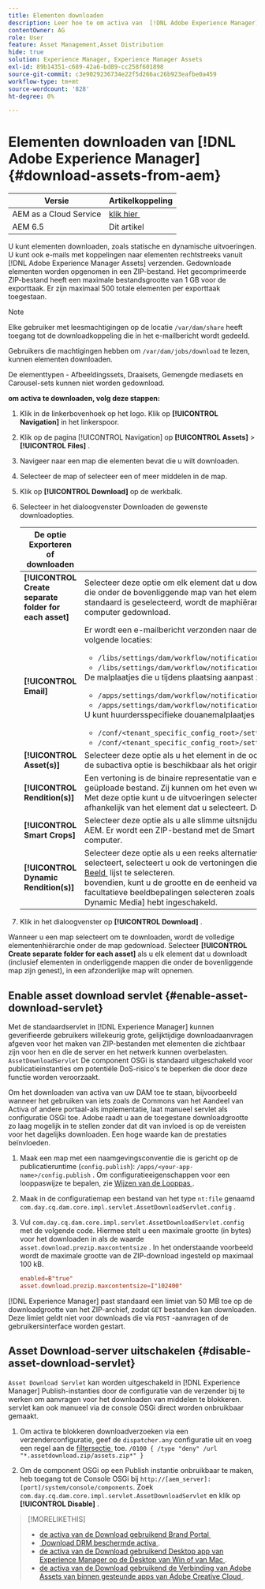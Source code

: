 ```yaml
---
title: Elementen downloaden
description: Leer hoe te om activa van  [!DNL Adobe Experience Manager]  te downloaden en de downloadfunctionaliteit in of onbruikbaar te maken.
contentOwner: AG
role: User
feature: Asset Management,Asset Distribution
hide: true
solution: Experience Manager, Experience Manager Assets
exl-id: 89b14351-c689-42a6-bd89-cc258f601898
source-git-commit: c3e9029236734e22f5d266ac26b923eafbe0a459
workflow-type: tm+mt
source-wordcount: '828'
ht-degree: 0%

---
```


# Elementen downloaden van [!DNL Adobe Experience Manager] {#download-assets-from-aem}

| Versie | Artikelkoppeling |
| -------- | ---------------------------- |
| AEM as a Cloud Service | [&#x200B; klik hier &#x200B;](https://experienceleague.adobe.com/docs/experience-manager-cloud-service/content/assets/manage/download-assets-from-aem.html?lang=nl-NL) |
| AEM 6.5 | Dit artikel |

U kunt elementen downloaden, zoals statische en dynamische uitvoeringen. U kunt ook e-mails met koppelingen naar elementen rechtstreeks vanuit [!DNL Adobe Experience Manager Assets] verzenden. Gedownloade elementen worden opgenomen in een ZIP-bestand. Het gecomprimeerde ZIP-bestand heeft een maximale bestandsgrootte van 1 GB voor de exporttaak. Er zijn maximaal 500 totale elementen per exporttaak toegestaan.

>[!NOTE]
>
>Elke gebruiker met leesmachtigingen op de locatie `/var/dam/share` heeft toegang tot de downloadkoppeling die in het e-mailbericht wordt gedeeld.
>
>Gebruikers die machtigingen hebben om `/var/dam/jobs/download` te lezen, kunnen elementen downloaden.
>
>De elementtypen - Afbeeldingssets, Draaisets, Gemengde mediasets en Carousel-sets kunnen niet worden gedownload.

<!--
OLD content of the above NOTE, changed wrt CQDOC-18661.
>The email recipients must be members of the `dam-users` group to access the ZIP download link in the email message.
>
-->

**om activa te downloaden, volg deze stappen:**

1. Klik in de linkerbovenhoek op het logo. Klik op **[!UICONTROL Navigation]** in het linkerspoor.
1. Klik op de pagina [!UICONTROL Navigation] op **[!UICONTROL Assets]** > **[!UICONTROL Files]** .
1. Navigeer naar een map die elementen bevat die u wilt downloaden.
1. Selecteer de map of selecteer een of meer middelen in de map.
1. Klik op **[!UICONTROL Download]** op de werkbalk.
1. Selecteer in het dialoogvenster Downloaden de gewenste downloadopties.

   | De optie Exporteren of downloaden | Beschrijving |
   |---|---|
   | **[!UICONTROL Create separate folder for each asset]** | Selecteer deze optie om elk element dat u downloadt, inclusief elementen, op te nemen in onderliggende mappen die onder de bovenliggende map van het element zijn genest in één map op uw lokale computer. Als deze optie niet standaard is geselecteerd, wordt de maphiërarchie genegeerd en worden alle elementen naar één map op uw lokale computer gedownload. |
   | **[!UICONTROL Email]** | Er wordt een e-mailbericht verzonden naar de gebruiker. De standaard e-mailsjablonen zijn beschikbaar op de volgende locaties:<ul><li>`/libs/settings/dam/workflow/notification/email/downloadasset`.</li><li>`/libs/settings/dam/workflow/notification/email/transientworkflowcompleted`.</li></ul> De malplaatjes die u tijdens plaatsing aanpast zijn beschikbaar bij de volgende plaatsen: <ul><li>`/apps/settings/dam/workflow/notification/email/downloadasset`.</li><li>`/apps/settings/dam/workflow/notification/email/transientworkflowcompleted`.</li></ul>U kunt huurdersspecifieke douanemalplaatjes bij de volgende plaatsen opslaan:<ul><li>`/conf/<tenant_specific_config_root>/settings/dam/workflow/notification/email/downloadasset`.</li><li>`/conf/<tenant_specific_config_root>/settings/dam/workflow/notification/email/transientworkflowcompleted`.</li></ul> |
   | **[!UICONTROL Asset(s)]** | Selecteer deze optie als u het element in de oorspronkelijke vorm zonder vertoningen wilt downloaden.<br> de subactiva optie is beschikbaar als het originele activa subactiva heeft. |
   | **[!UICONTROL Rendition(s)]** | Een vertoning is de binaire representatie van een element. Assets heeft een primaire representatie: die van het geüploade bestand. Zij kunnen om het even welk aantal vertegenwoordiging hebben. <br> Met deze optie kunt u de uitvoeringen selecteren die u wilt downloaden. Welke uitvoeringen beschikbaar zijn, is afhankelijk van het element dat u selecteert. De optie is beschikbaar als het element uitvoeringen heeft. |
   | **[!UICONTROL Smart Crops]** | Selecteer deze optie als u alle slimme uitsnijduitvoeringen van het geselecteerde element wilt downloaden vanuit AEM. Er wordt een ZIP-bestand met de Smart Crop-uitvoeringen gemaakt en gedownload naar uw lokale computer. |
   | **[!UICONTROL Dynamic Rendition(s)]** | Selecteer deze optie als u een reeks alternatieve vertoningen in real-time wilt genereren. Wanneer u deze optie selecteert, selecteert u ook de vertoningen die u dynamisch wilt tot stand brengen door uit de [&#x200B; Vooraf ingestelde Beeld &#x200B;](image-presets.md) lijst te selecteren. <br> bovendien, kunt u de grootte en de eenheid van meting, formaat, kleurenruimte, resolutie, en om het even welke facultatieve beeldbepalingen selecteren zoals het omkeren van het beeld. De optie is alleen beschikbaar als u [!DNL Dynamic Media] hebt ingeschakeld. |

1. Klik in het dialoogvenster op **[!UICONTROL Download]** .

Wanneer u een map selecteert om te downloaden, wordt de volledige elementenhiërarchie onder de map gedownload. Selecteer **[!UICONTROL Create separate folder for each asset]** als u elk element dat u downloadt (inclusief elementen in onderliggende mappen die onder de bovenliggende map zijn genest), in een afzonderlijke map wilt opnemen.

## Enable asset download servlet {#enable-asset-download-servlet}

Met de standaardservlet in [!DNL Experience Manager] kunnen geverifieerde gebruikers willekeurig grote, gelijktijdige downloadaanvragen afgeven voor het maken van ZIP-bestanden met elementen die zichtbaar zijn voor hen en die de server en het netwerk kunnen overbelasten. `AssetDownloadServlet` De component OSGi is standaard uitgeschakeld voor publicatieinstanties om potentiële DoS-risico&#39;s te beperken die door deze functie worden veroorzaakt.

Om het downloaden van activa van uw DAM toe te staan, bijvoorbeeld wanneer het gebruiken van iets zoals de Commons van het Aandeel van Activa of andere portaal-als implementatie, laat manueel servlet als configuratie OSGi toe. Adobe raadt u aan de toegestane downloadgrootte zo laag mogelijk in te stellen zonder dat dit van invloed is op de vereisten voor het dagelijks downloaden. Een hoge waarde kan de prestaties beïnvloeden.

1. Maak een map met een naamgevingsconventie die is gericht op de publicatieruntime (`config.publish`): `/apps/<your-app-name>/config.publish` . Om configuratieeigenschappen voor een looppaswijze te bepalen, zie [&#x200B; Wijzen van de Looppas &#x200B;](/help/sites-deploying/configure-runmodes.md#defining-configuration-properties-for-a-run-mode).
1. Maak in de configuratiemap een bestand van het type `nt:file` genaamd `com.day.cq.dam.core.impl.servlet.AssetDownloadServlet.config` .
1. Vul `com.day.cq.dam.core.impl.servlet.AssetDownloadServlet.config` met de volgende code. Hiermee stelt u een maximale grootte (in bytes) voor het downloaden in als de waarde `asset.download.prezip.maxcontentsize` . In het onderstaande voorbeeld wordt de maximale grootte van de ZIP-download ingesteld op maximaal 100 kB.

   ```conf
   enabled=B"true"
   asset.download.prezip.maxcontentsize=I"102400"
   ```

[!DNL Experience Manager] past standaard een limiet van 50 MB toe op de downloadgrootte van het ZIP-archief, zodat `GET` bestanden kan downloaden. Deze limiet geldt niet voor downloads die via `POST` -aanvragen of de gebruikersinterface worden gestart.

## Asset Download-server uitschakelen {#disable-asset-download-servlet}

`Asset Download Servlet` kan worden uitgeschakeld in [!DNL Experience Manager] Publish-instanties door de configuratie van de verzender bij te werken om aanvragen voor het downloaden van middelen te blokkeren. servlet kan ook manueel via de console OSGi direct worden onbruikbaar gemaakt.

1. Om activa te blokkeren downloadverzoeken via een verzenderconfiguratie, geef de `dispatcher.any` configuratie uit en voeg een regel aan de [&#x200B; filtersectie &#x200B;](https://experienceleague.adobe.com/docs/experience-manager-dispatcher/using/configuring/dispatcher-configuration.html?lang=nl-NL#defining-a-filter) toe. `/0100 { /type "deny" /url "*.assetdownload.zip/assets.zip*" }`

1. Om de component OSGi op een Publish instantie onbruikbaar te maken, heb toegang tot de Console OSGi bij `http://[aem_server]:[port]/system/console/components`. Zoek `com.day.cq.dam.core.impl.servlet.AssetDownloadServlet` en klik op **[!UICONTROL Disable]** .

>[!MORELIKETHIS]
>
>* [&#x200B; de activa van de Download gebruikend Brand Portal &#x200B;](https://experienceleague.adobe.com/docs/experience-manager-brand-portal/using/download/brand-portal-download-assets.html?lang=nl-NL)
>* [&#x200B; Download DRM beschermde activa &#x200B;](drm.md).
>* [&#x200B; de activa van de Download gebruikend Desktop app van Experience Manager op de Desktop van Win of van Mac &#x200B;](https://experienceleague.adobe.com/docs/experience-manager-desktop-app/using/using.html?lang=nl-NL#download-assets).
>* [&#x200B; de activa van de Download gebruikend de Verbinding van Adobe Assets van binnen gesteunde apps van Adobe Creative Cloud &#x200B;](https://helpx.adobe.com/nl/enterprise/using/manage-assets-using-adobe-asset-link.html).
